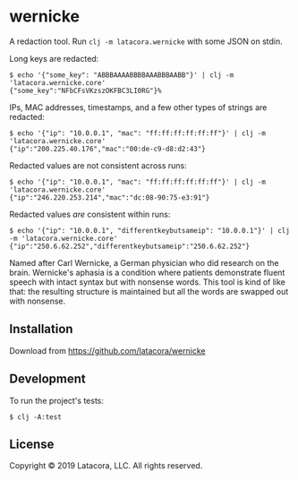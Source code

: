 # wernicke

A redaction tool. Run `clj -m latacora.wernicke` with some JSON on stdin.

Long keys are redacted:

    $ echo '{"some_key": "ABBBAAAABBBBAAABBBAABB"}' | clj -m 'latacora.wernicke.core'
    {"some_key":"NFbCFsVKzszOKFBC3LI0RG"}%

IPs, MAC addresses, timestamps, and a few other types of strings are redacted:

    $ echo '{"ip": "10.0.0.1", "mac": "ff:ff:ff:ff:ff:ff"}' | clj -m 'latacora.wernicke.core'
    {"ip":"200.225.40.176","mac":"00:de-c9-d8:d2:43"}

Redacted values are not consistent across runs:

    $ echo '{"ip": "10.0.0.1", "mac": "ff:ff:ff:ff:ff:ff"}' | clj -m 'latacora.wernicke.core'
    {"ip":"246.220.253.214","mac":"dc:08-90:75-e3:91"}

Redacted values _are_ consistent within runs:

    $ echo '{"ip": "10.0.0.1", "differentkeybutsameip": "10.0.0.1"}' | clj -m 'latacora.wernicke.core'
    {"ip":"250.6.62.252","differentkeybutsameip":"250.6.62.252"}

Named after Carl Wernicke, a German physician who did research on the brain.
Wernicke's aphasia is a condition where patients demonstrate fluent speech with
intact syntax but with nonsense words. This tool is kind of like that: the
resulting structure is maintained but all the words are swapped out with
nonsense.

## Installation

Download from https://github.com/latacora/wernicke

## Development

To run the project's tests:

    $ clj -A:test

## License

Copyright © 2019 Latacora, LLC. All rights reserved.
